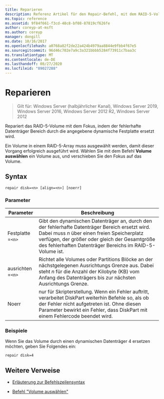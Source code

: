 ```yaml
---
title: Reparieren
description: Referenz Artikel für den Repair-Befehl, mit dem RAID-5-Volumes repariert werden, indem der fehlerhafte Datenträger Bereich durch einen angegebenen dynamischen Datenträger ersetzt wird.
ms.topic: reference
ms.assetid: 9f84f661-f3cd-48c8-bf08-87819cf626fe
author: coreyp-at-msft
ms.author: coreyp
manager: dongill
ms.date: 10/16/2017
ms.openlocfilehash: a0768a82f2de22a424b4979aa8844e9fbb4f67e5
ms.sourcegitcommit: 96d46c702e7a9c3a321bbbb5284f73911c7baa3c
ms.translationtype: MT
ms.contentlocale: de-DE
ms.lasthandoff: 08/27/2020
ms.locfileid: "89027288"
---
```

# <a name="repair"></a>Reparieren

> Gilt für: Windows Server (halbjährlicher Kanal), Windows Server 2019, Windows Server 2016, Windows Server 2012 R2, Windows Server 2012

Repariert das RAID-5-Volume mit dem Fokus, indem der fehlerhafte Datenträger Bereich durch die angegebene dynamische Festplatte ersetzt wird.

Ein Volume in einem RAID-5-Array muss ausgewählt werden, damit dieser Vorgang erfolgreich ausgeführt wird. Wählen Sie mit dem Befehl **Volume auswählen** ein Volume aus, und verschieben Sie den Fokus auf das Volume.

## <a name="syntax"></a>Syntax

```
repair disk=<n> [align=<n>] [noerr]
```

### <a name="parameters"></a>Parameter

| Parameter | Beschreibung |
|--|--|
| Festplatte =`<n>` | Gibt den dynamischen Datenträger an, durch den der fehlerhafte Datenträger Bereich ersetzt wird. Dabei muss *n* über einen freien Speicherplatz verfügen, der größer oder gleich der Gesamtgröße des fehlerhaften Datenträger Bereichs im RAID-5-Volume ist. |
| ausrichten =`<n>` | Richtet alle Volumes oder Partitions Blöcke an der nächstgelegenen Ausrichtungs Grenze aus. Dabei steht *n* für die Anzahl der Kilobyte (KB) vom Anfang des Datenträgers bis zur nächsten Ausrichtungs Grenze. |
| Noerr | nur für Skripterstellung. Wenn ein Fehler auftritt, verarbeitet DiskPart weiterhin Befehle so, als ob der Fehler nicht aufgetreten ist. Ohne diesen Parameter bewirkt ein Fehler, dass DiskPart mit einem Fehlercode beendet wird. |

### <a name="examples"></a>Beispiele

Wenn Sie das Volume durch einen dynamischen Datenträger 4 ersetzen möchten, geben Sie Folgendes ein:

```
repair disk=4
```

## <a name="additional-references"></a>Weitere Verweise

- [Erläuterung zur Befehlszeilensyntax](command-line-syntax-key.md)

- [Befehl "Volume auswählen"](select-volume.md)